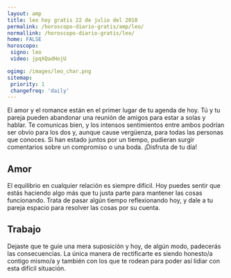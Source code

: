 ```yaml
---
layout: amp
title: leo hoy gratis 22 de julio del 2018 
permalink: /horoscopo-diario-gratis/amp/leo/
normallink: /horoscopo-diario-gratis/leo/
home: FALSE
horoscopo:
 signo: leo
 video: jpqXQadHojU

ogimg: /images/leo_char.png
sitemap:
 priority: 1
 changefreq: 'daily'
---
```



El amor y el romance están en el primer lugar de tu agenda de hoy. Tú y tu pareja pueden abandonar una reunión de amigos para estar a solas y hablar. Te comunicas bien, y los intensos sentimientos entre ambos podrían ser obvio para los dos y, aunque cause vergüenza, para todas las personas que conoces. Si han estado juntos por un tiempo, pudieran surgir comentarios sobre un compromiso o una boda. ¡Disfruta de tu día!

## Amor

El equilibrio en cualquier relación es siempre difícil. Hoy puedes sentir que estás haciendo algo más que tu justa parte para mantener las cosas funcionando. Trata de pasar algún tiempo reflexionando hoy, y dale a tu pareja espacio para resolver las cosas por su cuenta.

## Trabajo

Dejaste que te guíe una mera suposición y hoy, de algún modo, padecerás las consecuencias. La única manera de rectificarte es siendo honesto/a contigo mismo/a y también con los que te rodean para poder así lidiar con esta difícil situación.